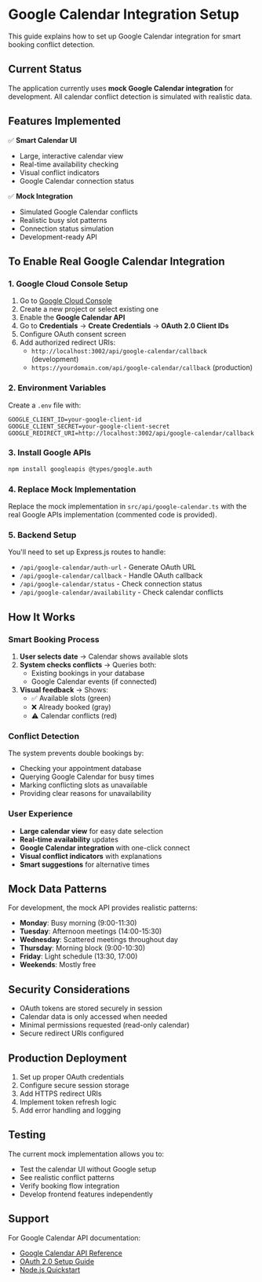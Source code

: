 # Google Calendar Integration Setup

This guide explains how to set up Google Calendar integration for smart booking conflict detection.

## Current Status

The application currently uses **mock Google Calendar integration** for development. All calendar conflict detection is simulated with realistic data.

## Features Implemented

✅ **Smart Calendar UI**
- Large, interactive calendar view
- Real-time availability checking
- Visual conflict indicators
- Google Calendar connection status

✅ **Mock Integration**
- Simulated Google Calendar conflicts
- Realistic busy slot patterns
- Connection status simulation
- Development-ready API

## To Enable Real Google Calendar Integration

### 1. Google Cloud Console Setup

1. Go to [Google Cloud Console](https://console.cloud.google.com/)
2. Create a new project or select existing one
3. Enable the **Google Calendar API**
4. Go to **Credentials** → **Create Credentials** → **OAuth 2.0 Client IDs**
5. Configure OAuth consent screen
6. Add authorized redirect URIs:
   - `http://localhost:3002/api/google-calendar/callback` (development)
   - `https://yourdomain.com/api/google-calendar/callback` (production)

### 2. Environment Variables

Create a `.env` file with:

```env
GOOGLE_CLIENT_ID=your-google-client-id
GOOGLE_CLIENT_SECRET=your-google-client-secret
GOOGLE_REDIRECT_URI=http://localhost:3002/api/google-calendar/callback
```

### 3. Install Google APIs

```bash
npm install googleapis @types/google.auth
```

### 4. Replace Mock Implementation

Replace the mock implementation in `src/api/google-calendar.ts` with the real Google APIs implementation (commented code is provided).

### 5. Backend Setup

You'll need to set up Express.js routes to handle:
- `/api/google-calendar/auth-url` - Generate OAuth URL
- `/api/google-calendar/callback` - Handle OAuth callback
- `/api/google-calendar/status` - Check connection status
- `/api/google-calendar/availability` - Check calendar conflicts

## How It Works

### Smart Booking Process

1. **User selects date** → Calendar shows available slots
2. **System checks conflicts** → Queries both:
   - Existing bookings in your database
   - Google Calendar events (if connected)
3. **Visual feedback** → Shows:
   - ✅ Available slots (green)
   - ❌ Already booked (gray)
   - ⚠️ Calendar conflicts (red)

### Conflict Detection

The system prevents double bookings by:
- Checking your appointment database
- Querying Google Calendar for busy times
- Marking conflicting slots as unavailable
- Providing clear reasons for unavailability

### User Experience

- **Large calendar view** for easy date selection
- **Real-time availability** updates
- **Google Calendar integration** with one-click connect
- **Visual conflict indicators** with explanations
- **Smart suggestions** for alternative times

## Mock Data Patterns

For development, the mock API provides realistic patterns:

- **Monday**: Busy morning (9:00-11:30)
- **Tuesday**: Afternoon meetings (14:00-15:30)
- **Wednesday**: Scattered meetings throughout day
- **Thursday**: Morning block (9:00-10:30)
- **Friday**: Light schedule (13:30, 17:00)
- **Weekends**: Mostly free

## Security Considerations

- OAuth tokens are stored securely in session
- Calendar data is only accessed when needed
- Minimal permissions requested (read-only calendar)
- Secure redirect URIs configured

## Production Deployment

1. Set up proper OAuth credentials
2. Configure secure session storage
3. Add HTTPS redirect URIs
4. Implement token refresh logic
5. Add error handling and logging

## Testing

The current mock implementation allows you to:
- Test the calendar UI without Google setup
- See realistic conflict patterns
- Verify booking flow integration
- Develop frontend features independently

## Support

For Google Calendar API documentation:
- [Google Calendar API Reference](https://developers.google.com/calendar/api/v3/reference)
- [OAuth 2.0 Setup Guide](https://developers.google.com/identity/protocols/oauth2)
- [Node.js Quickstart](https://developers.google.com/calendar/api/quickstart/nodejs)
